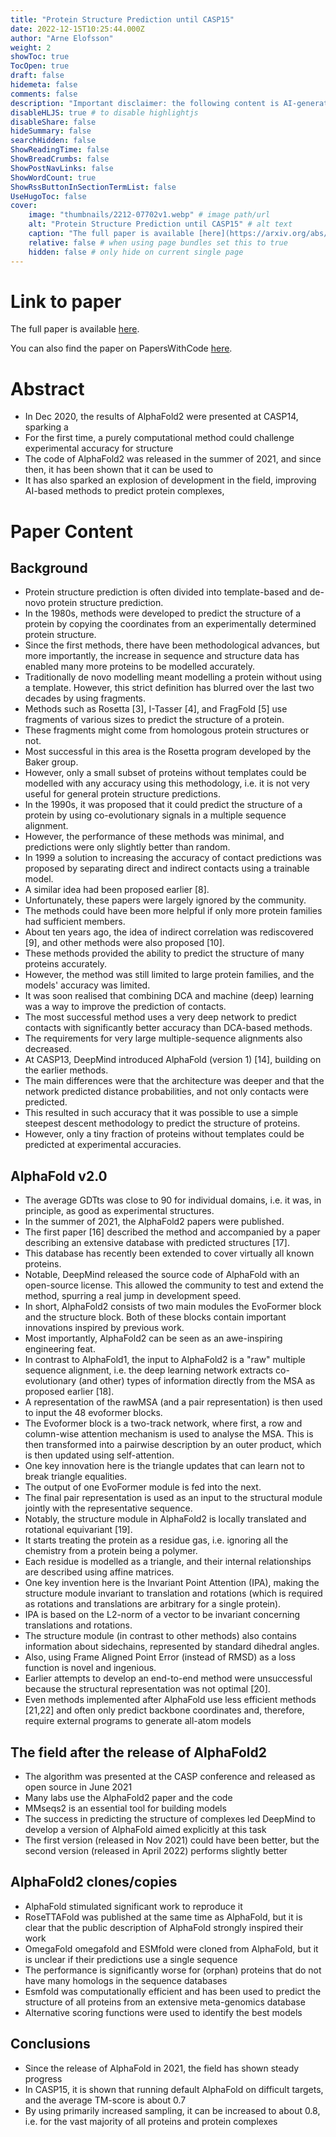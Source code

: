 ```yaml
---
title: "Protein Structure Prediction until CASP15"
date: 2022-12-15T10:25:44.000Z
author: "Arne Elofsson"
weight: 2
showToc: true
TocOpen: true
draft: false
hidemeta: false
comments: false
description: "Important disclaimer: the following content is AI-generated, please make sure to fact check the presented information by reading the full paper."
disableHLJS: true # to disable highlightjs
disableShare: false
hideSummary: false
searchHidden: false
ShowReadingTime: false
ShowBreadCrumbs: false
ShowPostNavLinks: false
ShowWordCount: true
ShowRssButtonInSectionTermList: false
UseHugoToc: false
cover:
    image: "thumbnails/2212-07702v1.webp" # image path/url
    alt: "Protein Structure Prediction until CASP15" # alt text
    caption: "The full paper is available [here](https://arxiv.org/abs/2212.07702)." # display caption under cover
    relative: false # when using page bundles set this to true
    hidden: false # only hide on current single page
---
```


# Link to paper
The full paper is available [here](https://arxiv.org/abs/2212.07702).

You can also find the paper on PapersWithCode [here](https://paperswithcode.com/paper/protein-structure-prediction-until-casp15).

# Abstract
- In Dec 2020, the results of AlphaFold2 were presented at CASP14, sparking a
- For the first time, a purely computational method could challenge experimental accuracy for structure
- The code of AlphaFold2 was released in the summer of 2021, and since then, it has been shown that it can be used to
- It has also sparked an explosion of development in the field, improving AI-based methods to predict protein complexes,

# Paper Content

## Background
- Protein structure prediction is often divided into template-based and de-novo protein structure prediction.
- In the 1980s, methods were developed to predict the structure of a protein by copying the coordinates from an experimentally determined protein structure.
- Since the first methods, there have been methodological advances, but more importantly, the increase in sequence and structure data has enabled many more proteins to be modelled accurately.
- Traditionally de novo modelling meant modelling a protein without using a template. However, this strict definition has blurred over the last two decades by using fragments.
- Methods such as Rosetta [3], I-Tasser [4], and FragFold [5] use fragments of various sizes to predict the structure of a protein.
- These fragments might come from homologous protein structures or not.
- Most successful in this area is the Rosetta program developed by the Baker group.
- However, only a small subset of proteins without templates could be modelled with any accuracy using this methodology, i.e. it is not very useful for general protein structure predictions.
- In the 1990s, it was proposed that it could predict the structure of a protein by using co-evolutionary signals in a multiple sequence alignment.
- However, the performance of these methods was minimal, and predictions were only slightly better than random.
- In 1999 a solution to increasing the accuracy of contact predictions was proposed by separating direct and indirect contacts using a trainable model.
- A similar idea had been proposed earlier [8].
- Unfortunately, these papers were largely ignored by the community.
- The methods could have been more helpful if only more protein families had sufficient members.
- About ten years ago, the idea of indirect correlation was rediscovered [9], and other methods were also proposed [10].
- These methods provided the ability to predict the structure of many proteins accurately.
- However, the method was still limited to large protein families, and the models' accuracy was limited.
- It was soon realised that combining DCA and machine (deep) learning was a way to improve the prediction of contacts.
- The most successful method uses a very deep network to predict contacts with significantly better accuracy than DCA-based methods.
- The requirements for very large multiple-sequence alignments also decreased.
- At CASP13, DeepMind introduced AlphaFold (version 1) [14], building on the earlier methods.
- The main differences were that the architecture was deeper and that the network predicted distance probabilities, and not only contacts were predicted.
- This resulted in such accuracy that it was possible to use a simple steepest descent methodology to predict the structure of proteins.
- However, only a tiny fraction of proteins without templates could be predicted at experimental accuracies.

## AlphaFold v2.0
- The average GDTts was close to 90 for individual domains, i.e. it was, in principle, as good as experimental structures.
- In the summer of 2021, the AlphaFold2 papers were published.
- The first paper [16] described the method and accompanied by a paper describing an extensive database with predicted structures [17].
- This database has recently been extended to cover virtually all known proteins.
- Notable, DeepMind released the source code of AlphaFold with an open-source license. This allowed the community to test and extend the method, spurring a real jump in development speed.
- In short, AlphaFold2 consists of two main modules the EvoFormer block and the structure block. Both of these blocks contain important innovations inspired by previous work.
- Most importantly, AlphaFold2 can be seen as an awe-inspiring engineering feat.
- In contrast to AlphaFold1, the input to AlphaFold2 is a "raw" multiple sequence alignment, i.e. the deep learning network extracts co-evolutionary (and other) types of information directly from the MSA as proposed earlier [18].
- A representation of the rawMSA (and a pair representation) is then used to input the 48 evoformer blocks.
- The Evoformer block is a two-track network, where first, a row and column-wise attention mechanism is used to analyse the MSA. This is then transformed into a pairwise description by an outer product, which is then updated using self-attention.
- One key innovation here is the triangle updates that can learn not to break triangle equalities.
- The output of one EvoFormer module is fed into the next.
- The final pair representation is used as an input to the structural module jointly with the representative sequence.
- Notably, the structure module in AlphaFold2 is locally translated and rotational equivariant [19].
- It starts treating the protein as a residue gas, i.e. ignoring all the chemistry from a protein being a polymer.
- Each residue is modelled as a triangle, and their internal relationships are described using affine matrices.
- One key invention here is the Invariant Point Attention (IPA), making the structure module invariant to translation and rotations (which is required as rotations and translations are arbitrary for a single protein).
- IPA is based on the L2-norm of a vector to be invariant concerning translations and rotations.
- The structure module (in contrast to other methods) also contains information about sidechains, represented by standard dihedral angles.
- Also, using Frame Aligned Point Error (instead of RMSD) as a loss function is novel and ingenious.
- Earlier attempts to develop an end-to-end method were unsuccessful because the structural representation was not optimal [20].
- Even methods implemented after AlphaFold use less efficient methods [21,22] and often only predict backbone coordinates and, therefore, require external programs to generate all-atom models

## The field after the release of AlphaFold2
- The algorithm was presented at the CASP conference and released as open source in June 2021
- Many labs use the AlphaFold2 paper and the code
- MMseqs2 is an essential tool for building models
- The success in predicting the structure of complexes led DeepMind to develop a version of AlphaFold aimed explicitly at this task
- The first version (released in Nov 2021) could have been better, but the second version (released in April 2022) performs slightly better

## AlphaFold2 clones/copies
- AlphaFold stimulated significant work to reproduce it
- RoseTTAFold was published at the same time as AlphaFold, but it is clear that the public description of AlphaFold strongly inspired their work
- OmegaFold omegafold and ESMfold were cloned from AlphaFold, but it is unclear if their predictions use a single sequence
- The performance is significantly worse for (orphan) proteins that do not have many homologs in the sequence databases
- Esmfold was computationally efficient and has been used to predict the structure of all proteins from an extensive meta-genomics database
- Alternative scoring functions were used to identify the best models

## Conclusions
- Since the release of AlphaFold in 2021, the field has shown steady progress
- In CASP15, it is shown that running default AlphaFold on difficult targets, and the average TM-score is about 0.7
- By using primarily increased sampling, it can be increased to about 0.8, i.e. for the vast majority of all proteins and protein complexes
